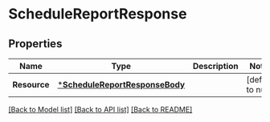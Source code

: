 # ScheduleReportResponse

## Properties
Name | Type | Description | Notes
------------ | ------------- | ------------- | -------------
**Resource** | [***ScheduleReportResponseBody**](ScheduleReportResponseBody.md) |  | [default to null]

[[Back to Model list]](../README.md#documentation-for-models) [[Back to API list]](../README.md#documentation-for-api-endpoints) [[Back to README]](../README.md)


